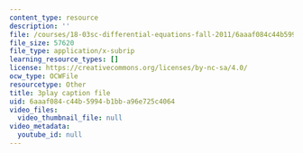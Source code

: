 ```yaml
---
content_type: resource
description: ''
file: /courses/18-03sc-differential-equations-fall-2011/6aaaf084c44b5994b1bba96e725c4064_MdzfsfBNJIw.vtt
file_size: 57620
file_type: application/x-subrip
learning_resource_types: []
license: https://creativecommons.org/licenses/by-nc-sa/4.0/
ocw_type: OCWFile
resourcetype: Other
title: 3play caption file
uid: 6aaaf084-c44b-5994-b1bb-a96e725c4064
video_files:
  video_thumbnail_file: null
video_metadata:
  youtube_id: null
---
```

